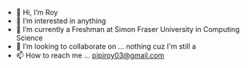 - 👋 Hi, I’m Roy
- 👀 I’m interested in anything
- 🌱 I’m currently a Freshman at Simon Fraser University in Computing Science
- 💞️ I’m looking to collaborate on ... nothing cuz I'm still a
- 📫 How to reach me ... pipiroy03@gmail.com

<!---
09shir/09shir is a ✨ special ✨ repository because its `README.md` (this file) appears on your GitHub profile.
You can click the Preview link to take a look at your changes.
--->
